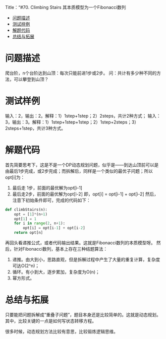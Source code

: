 Title：“#70. Climbing Stairs
其本质模型为一个Fibonacci数列


<!-- @import "[TOC]" {cmd="toc" depthFrom=1 depthTo=6 orderedList=false} -->

<!-- code_chunk_output -->

- [问题描述](#问题描述)
- [测试样例](#测试样例)
- [解题代码](#解题代码)
- [总结与拓展](#总结与拓展)

<!-- /code_chunk_output -->

# 问题描述
爬台阶，n个台阶达到山顶：每次只能前进1步或2步。
问：共计有多少种不同的方法，可以攀登到山顶？
# 测试样例
输入：2，输出：2。解释：1）1step+1step；2）2steps，共计2种方式；
输入：3，输出：3。解释：1）1step+1step+1step；2）1step+2steps；3）2steps+1step，共计3种方式。

# 解题代码
首先简要思考下，这是不是一个DP动态规划问题，似乎是——到达山顶前可以是由最后1步完成，或2步完成；而拆解后，同样是一个类似的最优子问题；所以opt[i]为：
1) 最后走 1步，前面的最优解为opt[i-1]
2) 最后走2步，前面的最优解为opt[i-2]
即，opt[i] = opt[i-1] + opt[i-2]
然后，注意下初始条件即可，完成的代码如下：

```Python
def climbStairs(n):
    opt = [1]*(n+1)
    opt[1] = 1
    for i in range(2, n+1):
        opt[i] = opt[i-1] + opt[i-2]
    return opt[n]
```

再回头看递推公式，或者代码输出结果。这就是Fibonacci数列的本质模型呀。
然后，针对Fibonacci数列，基本上存在三种结题算法：
1. 递推。由大到小，思路直观，但是拆解过程中产生了大量的重复计算，复杂度可达O(2^n)；
2. 循环。有小到大，逐步累加，复杂度为O(n)；
3. 幂方形式。


# 总结与拓展
只要能把问题拆解成“重叠子问题”，题目本身还是比较简单的。这就是动态规划。
其中，比较关键的一点是如何写状态转移方程。

很多时候，动态规划方法比较有意思，比较锻炼逻辑思维。
